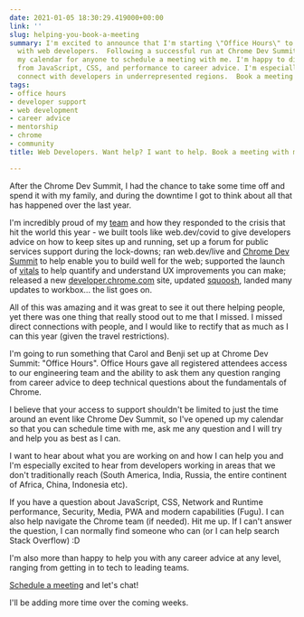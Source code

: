 ```yaml
---
date: 2021-01-05 18:30:29.419000+00:00
link: ''
slug: helping-you-book-a-meeting
summary: I'm excited to announce that I'm starting \"Office Hours\" to connect directly
  with web developers.  Following a successful run at Chrome Dev Summit, I'm opening
  my calendar for anyone to schedule a meeting with me. I'm happy to discuss anything
  from JavaScript, CSS, and performance to career advice. I'm especially eager to
  connect with developers in underrepresented regions.  Book a meeting and let's chat!
tags:
- office hours
- developer support
- web development
- career advice
- mentorship
- chrome
- community
title: Web Developers. Want help? I want to help. Book a meeting with me.

---
```


After the Chrome Dev Summit, I had the chance to take some time off and spend it with my family, and during the downtime I got to think about all that has happened over the last year.

I'm incredibly proud of my [team](https://twitter.com/ChromiumDev) and how they responded to the crisis that hit the world this year - we built tools like web.dev/covid to give developers advice on how to keep sites up and running, set up a forum for public services support during the lock-downs; ran web.dev/live and [Chrome Dev Summit](https://developer.chrome.com/devsummit/) to help enable you to build well for the web; supported the launch of [vitals](https://web.dev/vitals/) to help quantify and understand UX improvements you can make; released a new [developer.chrome.com](https://developer.chrome.com/) site, updated [squoosh](https://squoosh.app/), landed many updates to workbox... the list goes on.

All of this was amazing and it was great to see it out there helping people, yet there was one thing that really stood out to me that I missed. I missed direct connections with people, and I would like to rectify that as much as I can this year (given the travel restrictions).

I'm going to run something that Carol and Benji set up at Chrome Dev Summit: "Office Hours". Office Hours gave all registered attendees access to our engineering team and the ability to ask them any question ranging from career advice to deep technical questions about the fundamentals of Chrome.

I believe that your access to support shouldn't be limited to just the time around an event like Chrome Dev Summit, so I've opened up my calendar so that you can schedule time with me, ask me any question and I will try and help you as best as I can.

I want to hear about what you are working on and how I can help you and I'm especially excited to hear from developers working in areas that we don't traditionally reach (South America, India, Russia, the entire continent of Africa, China, Indonesia etc).

If you have a question about JavaScript, CSS, Network and Runtime performance, Security, Media, PWA and modern capabilities (Fugu). I can also help navigate the Chrome team (if needed). Hit me up. If I can't answer the question, I can normally find someone who can (or I can help search Stack Overflow) :D

I'm also more than happy to help you with any career advice at any level, ranging from getting in to tech to leading teams.

[Schedule a meeting](https://getchrome.withgoogle.com/schedule/paulkinlan?ln=en) and let's chat!

I'll be adding more time over the coming weeks.
